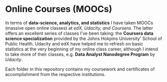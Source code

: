 # Online Courses (MOOCs)
In terms of __data-science, analytics, and statistics__ I have taken MOOCs (massive open online classes) at _edX, Udacity, and Coursera_.
The latter offers an excellent series of classes I've been taking: the __Coursera data science specialization__ provided by the Johns Hokpins University' School of Public Health.
Udacity and edX have helped me to refresh on basic statistics at the very beginning of my online class career, although I intend to take more of their classes, e.g. __Data Analyst Nanodegree Program__ by _Udacity_.

Each folder in this repository contains my coursework and certificates of accomplishment from the respective institutions.
